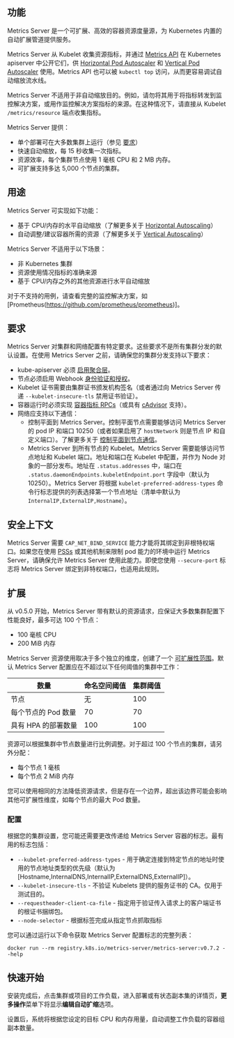 ## 功能

Metrics Server 是一个可扩展、高效的容器资源度量源，为 Kubernetes 内置的自动扩展管道提供服务。

Metrics Server 从 Kubelet 收集资源指标，并通过 [Metrics API](https://github.com/kubernetes/metrics) 在 Kubernetes apiserver 中公开它们，供 [Horizontal Pod Autoscaler](https://kubernetes.io/docs/tasks/run-application/horizontal-pod-autoscale/) 和 [Vertical Pod Autoscaler](https://github.com/kubernetes/autoscaler/tree/master/vertical-pod-autoscaler/) 使用。Metrics API 也可以被 `kubectl top` 访问，从而更容易调试自动缩放流水线。

Metrics Server 不适用于非自动缩放目的。例如，请勿将其用于将指标转发到监控解决方案，或用作监控解决方案指标的来源。在这种情况下，请直接从 Kubelet `/metrics/resource` 端点收集指标。

Metrics Server 提供：

- 单个部署可在大多数集群上运行（参见 [要求](#要求)）
- 快速自动缩放，每 15 秒收集一次指标。
- 资源效率，每个集群节点使用 1 毫核 CPU 和 2 MB 内存。
- 可扩展支持多达 5,000 个节点的集群。

## 用途

Metrics Server 可实现如下功能：

- 基于 CPU/内存的水平自动缩放（了解更多关于 [Horizontal Autoscaling](https://kubernetes.io/docs/tasks/run-application/horizontal-pod-autoscale/)）
- 自动调整/建议容器所需的资源（了解更多关于 [Vertical Autoscaling](https://github.com/kubernetes/autoscaler/tree/master/vertical-pod-autoscaler/)）

Metrics Server 不适用于以下场景：

- 非 Kubernetes 集群
- 资源使用情况指标的准确来源
- 基于 CPU/内存之外的其他资源进行水平自动缩放

对于不支持的用例，请查看完整的监控解决方案，如 [Prometheus(https://github.com/prometheus/prometheus)]。

## 要求

Metrics Server 对集群和网络配置有特定要求。这些要求不是所有集群分发的默认设置。在使用 Metrics Server 之前，请确保您的集群分发支持以下要求：

- kube-apiserver 必须 [启用聚合层](https://kubernetes.io/docs/tasks/access-kubernetes-api/configure-aggregation-layer/)。
- 节点必须启用 Webhook [身份验证和授权](https://kubernetes.io/docs/reference/access-authn-authz/kubelet-authn-authz/)。
- Kubelet 证书需要由集群证书颁发机构签名（或者通过向 Metrics Server 传递 `--kubelet-insecure-tls` 禁用证书验证）。
- 容器运行时必须实现 [容器指标 RPCs](https://github.com/kubernetes/community/blob/master/contributors/devel/sig-node/cri-container-stats.md)（或具有 [cAdvisor](https://github.com/google/cadvisor) 支持）。
- 网络应支持以下通信：
  - 控制平面到 Metrics Server。控制平面节点需要能够访问 Metrics Server 的 pod IP 和端口 10250（或者如果启用了 `hostNetwork` 则是节点 IP 和自定义端口）。了解更多关于 [控制平面到节点通信](https://kubernetes.io/docs/concepts/architecture/control-plane-node-communication/#control-plane-to-node)。
  - Metrics Server 到所有节点的 Kubelet。Metrics Server 需要能够访问节点地址和 Kubelet 端口。地址和端口在 Kubelet 中配置，并作为 Node 对象的一部分发布。地址在 `.status.addresses` 中，端口在 `.status.daemonEndpoints.kubeletEndpoint.port` 字段中（默认为 10250）。Metrics Server 将根据 `kubelet-preferred-address-types` 命令行标志提供的列表选择第一个节点地址（清单中默认为 `InternalIP,ExternalIP,Hostname`）。


## 安全上下文

Metrics Server 需要 `CAP_NET_BIND_SERVICE` 能力才能将其绑定到非根特权端口。如果您在使用 [PSSs](https://kubernetes.io/docs/concepts/security/pod-security-standards/) 或其他机制来限制 pod 能力的环境中运行 Metrics Server，请确保允许 Metrics Server 使用此能力。即使您使用 `--secure-port` 标志将 Metrics Server 绑定到非特权端口，也适用此规则。

## 扩展

从 v0.5.0 开始，Metrics Server 带有默认的资源请求，应保证大多数集群配置下性能良好，最多可达 100 个节点：

- 100 毫核 CPU
- 200 MiB 内存

Metrics Server 资源使用取决于多个独立的维度，创建了一个 [可扩展性范围](https://github.com/kubernetes/community/blob/master/sig-scalability/configs-and-limits/thresholds.md)。默认 Metrics Server 配置应在不超过以下任何阈值的集群中工作：

数量                   | 命名空间阈值       | 集群阈值
-----------------------|---------------------|------------------
节点                   | 无                  | 100
每个节点的 Pod 数量   | 70                  | 70
具有 HPA 的部署数量   | 100                 | 100

资源可以根据集群中节点数量进行比例调整。对于超过 100 个节点的集群，请另外分配：

- 每个节点 1 毫核
- 每个节点 2 MiB 内存

您可以使用相同的方法降低资源请求，但是存在一个边界，超出该边界可能会影响其他可扩展性维度，如每个节点的最大 Pod 数量。


### 配置

根据您的集群设置，您可能还需要更改传递给 Metrics Server 容器的标志。最有用的标志包括：

- `--kubelet-preferred-address-types` - 用于确定连接到特定节点的地址时使用的节点地址类型的优先级（默认为 [Hostname,InternalDNS,InternalIP,ExternalDNS,ExternalIP]）。
- `--kubelet-insecure-tls` - 不验证 Kubelets 提供的服务证书的 CA。仅用于测试目的。
- `--requestheader-client-ca-file` - 指定用于验证传入请求上的客户端证书的根证书捆绑包。
- `--node-selector` - 根据标签完成从指定节点抓取指标

您可以通过运行以下命令获取 Metrics Server 配置标志的完整列表：

```shell
docker run --rm registry.k8s.io/metrics-server/metrics-server:v0.7.2 --help
```

## 快速开始

安装完成后，点击集群或项目的工作负载，进入部署或有状态副本集的详情页，**更多操作**菜单下将显示**编辑自动扩缩**选项。

设置后，系统将根据您设定的目标 CPU 和内存用量，自动调整工作负载的容器组副本数量。